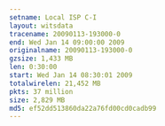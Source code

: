 ```yaml
---
setname: Local ISP C-I
layout: witsdata
tracename: 20090113-193000-0
end: Wed Jan 14 09:00:00 2009
originalname: 20090113-193000-0
gzsize: 1,433 MB
len: 0:30:00
start: Wed Jan 14 08:30:01 2009
totalwirelen: 21,452 MB
pkts: 37 million
size: 2,829 MB
md5: ef52dd513860da22a76fd00cd0cadb99
---
```

